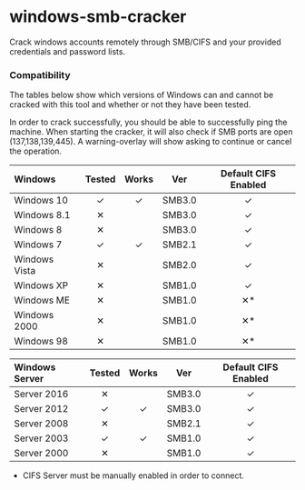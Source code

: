 # windows-smb-cracker
Crack windows accounts remotely through SMB/CIFS and your provided 
credentials and password lists.

### Compatibility

The tables below show which versions of Windows can and cannot be cracked with this tool
and whether or not they have been tested.

In order to crack successfully, you should be able to successfully ping the machine.
When starting the cracker, it will also check if SMB ports are open (137,138,139,445).
A warning-overlay will show asking to continue or cancel the operation.

| Windows | Tested | Works | Ver | Default CIFS Enabled |
| :------ | :----: | :---: | :---: | :------------------: |
| Windows 10 | &#10003; | &#10003; | SMB3.0 | &#10003; |
| Windows 8.1 | &#10005; |  | SMB3.0 | &#10003; |
| Windows 8 | &#10005; |  | SMB3.0 | &#10003; |
| Windows 7 | &#10003; | &#10003; | SMB2.1 | &#10003; |
| Windows Vista | &#10005; |  | SMB2.0 | &#10003; |
| Windows XP | &#10005; |  | SMB1.0 | &#10003; |
| Windows ME | &#10005; |  | SMB1.0 | &#10005;* |
| Windows 2000 | &#10005; |  | SMB1.0 | &#10005;* |
| Windows 98 | &#10005; |  | SMB1.0 | &#10005;* |

| Windows Server | Tested | Works | Ver | Default CIFS Enabled |
| :------------- | :----: | :---: | :---: | :------------------: |
| Server 2016 | &#10005; |  | SMB3.0 | &#10003; |
| Server 2012 | &#10003; | &#10003; | SMB3.0 | &#10003; |
| Server 2008 | &#10005; |  | SMB2.1 | &#10003; |
| Server 2003 | &#10003; | &#10003; | SMB1.0 | &#10003; |
| Server 2000 | &#10005; |  | SMB1.0 | &#10003; |

* CIFS Server must be manually enabled in order to connect.